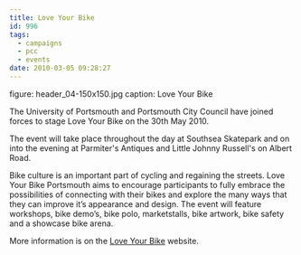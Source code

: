 ```yaml
---
title: Love Your Bike
id: 996
tags:
  - campaigns
  - pcc
  - events
date: 2010-03-05 09:28:27
---
```


figure: header_04-150x150.jpg
caption: Love Your Bike

The University of Portsmouth and Portsmouth City Council have joined forces to stage Love Your Bike on the 30th May 2010.

The event will take place throughout the day at Southsea Skatepark and on into the evening at Parmiter's Antiques and Little Johnny Russell's on Albert Road.

Bike culture is an important part of cycling and regaining the streets. Love Your Bike Portsmouth aims to encourage participants to fully embrace the possibilities of connecting with their bikes and explore the many ways that they can improve it’s appearance and design. The event will feature workshops, bike demo’s, bike polo, marketstalls, bike artwork, bike safety and a showcase bike arena.

More information is on the [Love Your Bike](http://www.loveyourbikeportsmouth.co.uk/) website.

